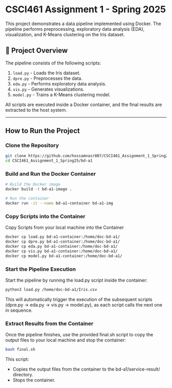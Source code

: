 # CSCI461 Assignment 1 - Spring 2025

This project demonstrates a data pipeline implemented using Docker. The pipeline performs preprocessing, exploratory data analysis (EDA), visualization, and K-Means clustering on the Iris dataset.

## 📌 Project Overview

The pipeline consists of the following scripts:

1. `load.py` - Loads the Iris dataset.
2. `dpre.py` - Preprocesses the data.
3. `eda.py` - Performs exploratory data analysis.
4. `vis.py` - Generates visualizations.
5. `model.py` - Trains a K-Means clustering model.

All scripts are executed inside a Docker container, and the final results are extracted to the host system.

---

## How to Run the Project  

### Clone the Repository  
```bash
git clone https://github.com/hossamnasr807/CSCI461_Assignment_1_Spring25.git
cd CSCI461_Assignment_1_Spring25/bd-a1 
```
### Build and Run the Docker Container
```bash
# Build the Docker image
docker build -t bd-a1-image .

# Run the container
docker run -it --name bd-a1-container bd-a1-img
```
### Copy Scripts into the Container
Copy Scripts from your local machine into the Container
```bash
docker cp load.py bd-a1-container:/home/doc-bd-a1/
docker cp dpre.py bd-a1-container:/home/doc-bd-a1/
docker cp eda.py bd-a1-container:/home/doc-bd-a1/
docker cp vis.py bd-a1-container:/home/doc-bd-a1/
docker cp model.py bd-a1-container:/home/doc-bd-a1/
```
### Start the Pipeline Execution
Start the pipeline by running the load.py script inside the container:
```bash
python3 load.py /home/doc-bd-a1/Iris.csv
```
This will automatically trigger the execution of the subsequent scripts (dpre.py → eda.py → vis.py → model.py), as each script calls the next one in sequence.

### Extract Results from the Container
Once the pipeline finishes, use the provided final.sh script to copy the output files to your local machine and stop the container:
```bash
bash final.sh
```
This script:
- Copies the output files from the container to the bd-a1/service-result/ directory.
- Stops the container.
